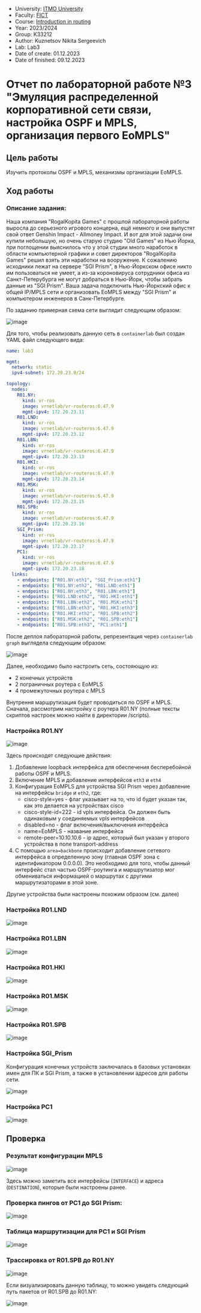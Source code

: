 - University: [ITMO University](https://itmo.ru/ru/)
- Faculty: [FICT](https://fict.itmo.ru)
- Course: [Introduction in routing](https://github.com/itmo-ict-faculty/introduction-in-routing)
- Year: 2023/2024
- Group: K33212
- Author: Kuznetsov Nikita Sergeevich
- Lab: Lab3
- Date of create: 01.12.2023
- Date of finished: 09.12.2023

# Отчет по лабораторной работе №3 "Эмуляция распределенной корпоративной сети связи, настройка OSPF и MPLS, организация первого EoMPLS"

## Цель работы

Изучить протоколы OSPF и MPLS, механизмы организации EoMPLS.

## Ход работы

### Описание задания:

Наша компания "RogaIKopita Games" с прошлой лабораторной работы выросла до серьезного игрового концерна, ещё немного и они выпустят свой ответ Genshin Impact - Allmoney Impact. И вот для этой задачи они купили небольшую, но очень старую студию "Old Games" из Нью Йорка, при поглощении выяснилось что у этой студии много наработок в области компьютерной графики и совет директоров "RogaIKopita Games" решил взять эти наработки на вооружение. К сожалению исходники лежат на сервере "SGI Prism", в Нью-Йоркском офисе никто им пользоваться не умеет, а из-за короновируса сотрудники офиса из Санкт-Петерубурга не могут добраться в Нью-Йорк, чтобы забрать данные из "SGI Prism". Ваша задача подключить Нью-Йоркский офис к общей IP/MPLS сети и организовать EoMPLS между "SGI Prism" и компьютером инженеров в Санк-Петербурге.

По заданию примерная схема сети выглядит следующим образом:

![image](https://github.com/crawlic-stud/intro-to-routing-itmo-2023/assets/71011093/344e1661-f570-4f3b-8836-9f1b63f51759)


Для того, чтобы реализовать данную сеть в ```containerlab``` был создан YAML файл следующего вида:

```yaml
name: lab3

mgmt:
  network: static
  ipv4-subnet: 172.20.23.0/24

topology:
  nodes:
    R01.NY:
      kind: vr-ros
      image: vrnetlab/vr-routeros:6.47.9
      mgmt-ipv4: 172.20.23.11
    R01.LND:
      kind: vr-ros
      image: vrnetlab/vr-routeros:6.47.9
      mgmt-ipv4: 172.20.23.12
    R01.LBN:
      kind: vr-ros
      image: vrnetlab/vr-routeros:6.47.9
      mgmt-ipv4: 172.20.23.13
    R01.HKI:
      kind: vr-ros
      image: vrnetlab/vr-routeros:6.47.9
      mgmt-ipv4: 172.20.23.14
    R01.MSK:
      kind: vr-ros
      image: vrnetlab/vr-routeros:6.47.9
      mgmt-ipv4: 172.20.23.15
    R01.SPB:
      kind: vr-ros
      image: vrnetlab/vr-routeros:6.47.9
      mgmt-ipv4: 172.20.23.16
    SGI_Prism:
      kind: vr-ros
      image: vrnetlab/vr-routeros:6.47.9
      mgmt-ipv4: 172.20.23.17
    PC1:
      kind: vr-ros
      image: vrnetlab/vr-routeros:6.47.9
      mgmt-ipv4: 172.20.23.18
  links:
    - endpoints: ["R01.NY:eth1", "SGI_Prism:eth1"]
    - endpoints: ["R01.NY:eth2", "R01.LND:eth1"]
    - endpoints: ["R01.NY:eth3", "R01.LBN:eth1"]
    - endpoints: ["R01.LND:eth2", "R01.HKI:eth1"]
    - endpoints: ["R01.LBN:eth2", "R01.MSK:eth1"]
    - endpoints: ["R01.LBN:eth3", "R01.HKI:eth3"]
    - endpoints: ["R01.HKI:eth2", "R01.SPB:eth2"]
    - endpoints: ["R01.MSK:eth2", "R01.SPB:eth1"]
    - endpoints: ["R01.SPB:eth3", "PC1:eth1"]
```
После деплоя лабораторной работы, репрезентация через ```containerlab graph``` выглядела следующим образом:

![image](https://github.com/crawlic-stud/intro-to-routing-itmo-2023/assets/71011093/b836dd93-743e-4b27-8843-a5dd0469cb96)

Далее, необходимо было настроить сеть, состояющую из:
 - 2 конечных устройств
 - 2 пограничных роутера с EoMPLS
 - 4 промежуточных роутера с MPLS

Внутрення маршрутизация будет проводиться по OSPF и MPLS. Сначала, рассмотрим настройку с роутера R01.NY (полные тексты скриптов настроек можно найти в директории /scripts).

### Настройка R01.NY

![image](https://github.com/crawlic-stud/intro-to-routing-itmo-2023/assets/71011093/72bc42e2-df18-4cd1-b6d8-745f3818537b)

Здесь происходят следующие действия:

1. Добавление loopback интерфейса для обеспечения бесперебойной работы OSPF и MPLS. 
1. Включение MPLS и добавление интерфейсов ```eth3``` и ```eth4```
1. Конфигурация EoMPLS для устройства SGI Prism через добавление на интерфейсы ```bridge``` и ```eth2```, где:
   - cisco-style=yes - флаг указывает на то, что id будет указан так, как это делается на устройствах cisco
   - cisco-style-id=222 - id vpls интерфейса. Он должен быть одинаковым у соединяемых vpls интерфейсов
   - disabled=no - флаг включения/выключения интерфейса
   - name=EoMPLS - название интерфейса
   - remote-peer=10.10.10.6 - ip адрес, который был указан у второго устройства в поле transport-address
1. С помощью ```area=backbone``` происходит добавление сетевого интерфейса в определенную зону (главная OSPF зона с идентификатором 0.0.0.0). Это необходимо для того, чтобы данный интерфейс стал частью OSPF-роутинга и маршрутизатор мог обмениваться информацией о маршрутах с другими маршрутизаторами в этой зоне.

Другие устройства были настроены похожим образом (см. далее)


### Настройка R01.LND

![image](https://github.com/crawlic-stud/intro-to-routing-itmo-2023/assets/71011093/96c32369-9386-46f0-b50f-242d026f01da)

### Настройка R01.LBN

![image](https://github.com/crawlic-stud/intro-to-routing-itmo-2023/assets/71011093/1c5c8062-75fc-4b14-94c9-8752483419f9)

### Настройка R01.HKI

![image](https://github.com/crawlic-stud/intro-to-routing-itmo-2023/assets/71011093/e6b7dda9-02fe-4086-9fd6-a9567577279f)

### Настройка R01.MSK

![image](https://github.com/crawlic-stud/intro-to-routing-itmo-2023/assets/71011093/e2b43a0a-7398-4f61-88ed-d3f0e48fd22b)

### Настройка R01.SPB

![image](https://github.com/crawlic-stud/intro-to-routing-itmo-2023/assets/71011093/82f73c94-ffbd-4b67-9dfc-e767a33f9b97)

### Настройка SGI_Prism

Конфигурация конечных устройств заключалась в базовых установках имен для ПК и SGI Prism, а также в установлении адресов для работы сети.

![image](https://github.com/crawlic-stud/intro-to-routing-itmo-2023/assets/71011093/c5a752e8-73d1-4748-b0e1-65d33e82d7d2)

### Настройка PC1

![image](https://github.com/crawlic-stud/intro-to-routing-itmo-2023/assets/71011093/a3c5e97f-1619-4f69-94e4-bd3d9084bdaf)

## Проверка

### Результат конфигурации MPLS

![image](https://github.com/crawlic-stud/intro-to-routing-itmo-2023/assets/71011093/6982524c-871a-42d0-9c65-4b8f0b0fbad0)

Здесь можно заметить все интерфейсы (```INTERFACE```) и адреса (```DESTINATION```), которые были настроены ранее. 

### Проверка пингов от PC1 до SGI Prism:

![image](https://github.com/crawlic-stud/intro-to-routing-itmo-2023/assets/71011093/594614d5-27cf-459a-a525-47cc233d374f)

### Таблица маршрутизации для PC1 и SGI Prism

![image](https://github.com/crawlic-stud/intro-to-routing-itmo-2023/assets/71011093/19f4d53b-41a9-4787-8501-381494682dad)

### Трассировка от R01.SPB до R01.NY

![image](https://github.com/crawlic-stud/intro-to-routing-itmo-2023/assets/71011093/14f8def0-316f-4639-aaff-20fe12bc043c)

Если визуализировать данную таблицу, то можно увидеть следующий путь пакетов от R01.SPB до R01.NY:

![image](https://github.com/crawlic-stud/intro-to-routing-itmo-2023/assets/71011093/35b6b41e-2ac3-4d3a-a02d-707425c313c6)


